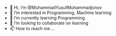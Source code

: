 - 👋 Hi, I’m @MuhammadYusufMuhammadjonov
- 👀 I’m interested in Programming, Machine learning
- 🌱 I’m currently learning Programming 
- 💞️ I’m looking to collaborate on learning 
- 📫 How to reach me ...

<!---
MuhammadYusufMuhammadjonov/MuhammadYusufMuhammadjonov is a ✨ special ✨ repository because its `README.md` (this file) appears on your GitHub profile.
You can click the Preview link to take a look at your changes.
--->
